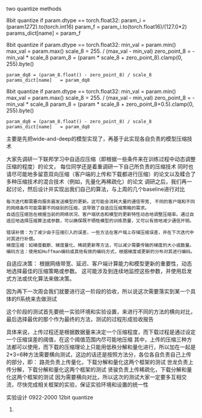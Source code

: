 two quantize methods

8bit quantize
if param.dtype == torch.float32:
    param_i = (param*127*2).to(torch.int16)
    param_f = param_i.to(torch.float16)/(127.0*2)
    params_dict[name] = param_f

8bit quantize
if param.dtype == torch.float32:
    min_val = param.min()
    max_val = param.max()
    scale_8 = 255. / (max_val - min_val)
    zero_point_8 = -min_val * scale_8
    param_8 = (param * scale_8 + zero_point_8).clamp(0, 255).byte()
                    
    param_dq8 = (param_8.float() - zero_point_8) / scale_8
    params_dict[name]   = param_dq8   

8bit quantize
if param.dtype == torch.float32:
    min_val = param.min()
    max_val = param.max()
    scale_8 = 255. / (max_val - min_val)
    zero_point_8 = -min_val * scale_8
    param_8 = (param * scale_8 + zero_point_8+0.5).clamp(0, 255).byte()
                    
    param_dq8 = (param_8.float() - zero_point_8) / scale_8
    params_dict[name]   = param_dq8   

主要是先把wide-and-deep的模型实现了，再基于此实现各自负责的模型压缩技术

大家先调研一下联邦学习中自适应压缩（即根据一些条件来在训练过程中动态调整压缩的程度）的论文， 每位同学还是着重调研一下自己所负责的压缩技术
同时也请尽可能地多留意双向压缩（客户端的上传和下载都进行压缩）的论文以及糅合了多种压缩技术的混合技术（例如，先量化再稀疏化）的论文
调研之后，我们再一起讨论，然后设计并实现出我们自己的算法，与上周的几个baseline进行对比

    每次迭代都需要向服务器发送模型的更新。这可能会消耗大量的通信带宽, 不同的客户端和不同的网络条件可能需要不同级别的压缩，这导致了自适应压缩策略的需求。
    自适应压缩旨在根据当前的网络状况、客户端状态和模型的更新特性动态地调整压缩率。通过自适应地选择压缩算法或参数，可以确保既不牺牲模型的训练质量，又可以有效地减少通信开销。

    错误补偿：为了减少由于压缩引入的误差，一些方法在客户端上存储压缩误差，并在下次迭代中对其进行补偿。
    梯度压缩：如梯度截断、梯度量化、稀疏更新等方法，可以减少需要传输的梯度的大小或数量。
    编码方法：使用如Huffman编码或其他有效的编码方式，根据梯度或更新的分布对其进行编码。

自适应决策：
根据网络带宽、延迟、客户端计算能力和模型更新的重要性，动态地选择最佳的压缩策略或参数。
这可能涉及到连续地监控这些参数，并使用启发式方法或优化算法来做决策。    



因为再下一次周会我们就要进行这一阶段的验收，所以说这次需要落实到某一个具体的fl系统来去做测试

这个阶段的测试首先要统一实验环境和实验设置，来进行不同的方法的横向对比，最后选择最优的那个作为最终的方法，测试的过程形成验收报告

具体来说，上传过程还是根据数据量来决定一个压缩程度，而下载过程是通过设定一个压缩误差的阈值，在这个阈值范围内尽可能地压缩
其中，上传的压缩三种方法都可以使用，而下载的压缩理论上只能用低秩分解和量化进行，所以加在一起是2*3=6种方法需要横向测试，这边的话还是按照方法分，各位各自负责自己上传的部分，即：
路尧负责上传量化，下载分解和量化这两个框架的测试
世龙负责上传分解，下载分解和量化这两个框架的测试
贤骏负责上传稀疏化，下载分解和量化这两个框架的测试
因为需要横向对比，所以这次的测试大家一定要多互相交流，尽快完成相关框架的实验，保证实验环境和设置的统一性

实验设计
0922-2000 12bit quantize

1.
